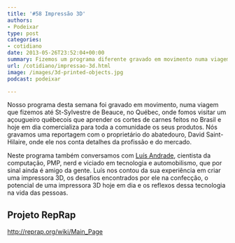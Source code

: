 ```yaml
---
title: '#58 Impressão 3D'
authors:
- Podeixar
type: post
categories:
- cotidiano
date: 2013-05-26T23:52:04+00:00
summary: Fizemos um programa diferente gravado em movimento numa viagem breve até St-Sylvestre de Beauce, onde gravamos uma vídeo-reportagem com David St-Hilaire, proprietário de um açougue onde eles vendem cortes de carnes brasileiros. E entrevistamos também Luís Andrade, profissional de TI que nos conta seus projetos e sua experiência com impressão 3D.
url: /cotidiano/impressao-3d.html
image: /images/3d-printed-objects.jpg
podcast: podeixar

---
```

Nosso programa desta semana foi gravado em movimento, numa viagem que fizemos até St-Sylvestre de Beauce, no Québec, onde fomos visitar um açougueiro québecois que aprender os cortes de carnes feitos no Brasil e hoje em dia comercializa para toda a comunidade os seus produtos. Nós gravamos uma reportagem com o proprietário do abatedouro, David Saint-Hilaire, onde ele nos conta detalhes da profissão e do mercado.

Neste programa também conversamos com <a href="http://ca.linkedin.com/in/andradeluis" target="_blank">Luís Andrade</a>, cientista da computação, PMP, nerd e viciado em tecnologia e automobilismo, que por sinal ainda é amigo da gente. Luís nos contou da sua experiência em criar uma impressora 3D, os desafios encontrados por ele na confecção, o potencial de uma impressora 3D hoje em dia e os reflexos dessa tecnologia na vida das pessoas.



## Projeto RepRap

<http://reprap.org/wiki/Main_Page>